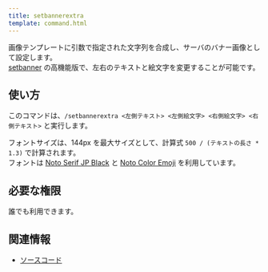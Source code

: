 ```yaml
---
title: setbannerextra
template: command.html
---
```


画像テンプレートに引数で指定された文字列を合成し、サーバのバナー画像として設定します。  
[setbanner](setbanner.md) の高機能版で、左右のテキストと絵文字を変更することが可能です。

## 使い方

このコマンドは、`/setbannerextra <左側テキスト> <左側絵文字> <右側絵文字> <右側テキスト>` と実行します。

フォントサイズは、144px を最大サイズとして、計算式 `500 / (テキストの長さ * 1.3)` で計算されます。  
フォントは [Noto Serif JP Black](https://fonts.google.com/noto/specimen/Noto+Serif+JP) と [Noto Color Emoji](https://fonts.google.com/noto/specimen/Noto+Color+Emoji) を利用しています。

## 必要な権限

誰でも利用できます。

## 関連情報

- [ソースコード](https://github.com/jaoafa/jaotan.ts/blob/master/src/commands/setbannerextra.ts)

